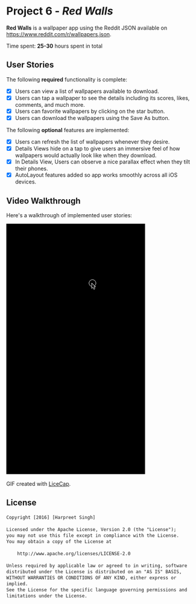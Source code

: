 # Project 6 - *Red Walls*

**Red Walls** is a wallpaper app using the Reddit JSON available on https://www.reddit.com/r/wallpapers.json.

Time spent: **25-30** hours spent in total

## User Stories

The following **required** functionality is complete:

- [x] Users can view a list of wallpapers available to download.
- [x] Users can tap a wallpaper to see the details including its scores, likes, comments, and much more.
- [x] Users can favorite wallpapers by clicking on the star button.
- [x] Users can download the wallpapers using the Save As button.

The following **optional** features are implemented:

- [x] Users can refresh the list of wallpapers whenever they desire.
- [x] Details Views hide on a tap to give users an immersive feel of how wallpapers would actually look like when they download.
- [x] In Details View, Users can observe a nice parallax effect when they tilt their phones. 
- [x] AutoLayout features added so app works smoothly across all iOS devices.

## Video Walkthrough 

Here's a walkthrough of implemented user stories:

<img src='https://github.com/hshssingh4/Red-Walls/blob/master/RedWalls.gif' title='Video Walkthrough' width='' alt='Video Walkthrough' />

GIF created with [LiceCap](http://www.cockos.com/licecap/).

## License

    Copyright [2016] [Harpreet Singh]

    Licensed under the Apache License, Version 2.0 (the "License");
    you may not use this file except in compliance with the License.
    You may obtain a copy of the License at

        http://www.apache.org/licenses/LICENSE-2.0

    Unless required by applicable law or agreed to in writing, software
    distributed under the License is distributed on an "AS IS" BASIS,
    WITHOUT WARRANTIES OR CONDITIONS OF ANY KIND, either express or implied.
    See the License for the specific language governing permissions and
    limitations under the License.
